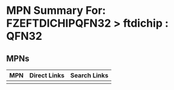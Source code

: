 



# MPN Summary For: FZEFTDICHIPQFN32 > ftdichip : QFN32

## MPNs
  

|MPN|Direct Links|Search Links|
| :--- | :--- | :--- |
||||
